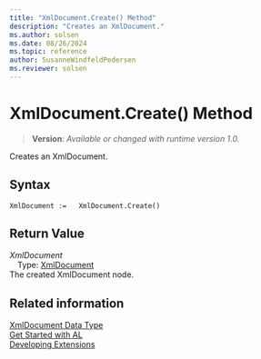 ```yaml
---
title: "XmlDocument.Create() Method"
description: "Creates an XmlDocument."
ms.author: solsen
ms.date: 08/26/2024
ms.topic: reference
author: SusanneWindfeldPedersen
ms.reviewer: solsen
---
```

[//]: # (START>DO_NOT_EDIT)
[//]: # (IMPORTANT:Do not edit any of the content between here and the END>DO_NOT_EDIT.)
[//]: # (Any modifications should be made in the .xml files in the ModernDev repo.)
# XmlDocument.Create() Method
> **Version**: _Available or changed with runtime version 1.0._

Creates an XmlDocument.


## Syntax
```AL
XmlDocument :=   XmlDocument.Create()
```

## Return Value
*XmlDocument*  
&emsp;Type: [XmlDocument](xmldocument-data-type.md)  
The created XmlDocument node.


[//]: # (IMPORTANT: END>DO_NOT_EDIT)
## Related information
[XmlDocument Data Type](xmldocument-data-type.md)  
[Get Started with AL](../../devenv-get-started.md)  
[Developing Extensions](../../devenv-dev-overview.md)